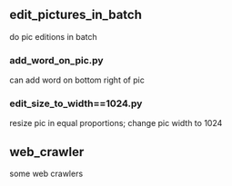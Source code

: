 ## edit_pictures_in_batch
do pic editions in batch

### add_word_on_pic.py
can add word on bottom right of pic

### edit_size_to_width==1024.py
resize pic in equal proportions; 
change pic width to 1024

## web_crawler
some web crawlers
